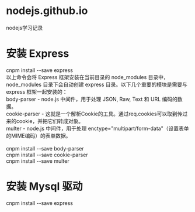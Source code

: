 # nodejs.github.io
nodejs学习记录
# 安装 Express
cnpm install --save express <br />
以上命令会将 Express 框架安装在当前目录的 node_modules 目录中， node_modules 目录下会自动创建 express 目录。以下几个重要的模块是需要与 express 框架一起安装的：<br />
body-parser - node.js 中间件，用于处理 JSON, Raw, Text 和 URL 编码的数据。<br />
cookie-parser - 这就是一个解析Cookie的工具。通过req.cookies可以取到传过来的cookie，并把它们转成对象。<br />
multer - node.js 中间件，用于处理 enctype="multipart/form-data"（设置表单的MIME编码）的表单数据。<br />
<br />
cnpm install --save body-parser <br />
cnpm install --save cookie-parser <br />
cnpm install --save multer 

# 安装 Mysql 驱动
cnpm install --save express 